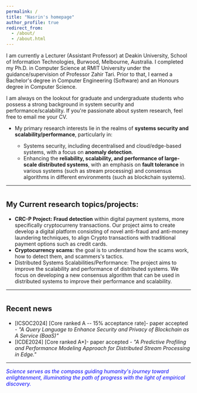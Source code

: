 ```yaml
---
permalink: /
title: "Nasrin's homepage"
author_profile: true
redirect_from: 
  - /about/
  - /about.html
---
```


<!-- <span style="font-size:20px;">About Me</span> -->

I am currently a Lecturer (Assistant Professor) at Deakin University, School of Information Technologies, Burwood, Melbourne, Australia. I completed my Ph.D. in Computer Science at RMIT University under the guidance/supervision of Professor Zahir Tari. Prior to that, I earned a Bachelor's degree in Computer Engineering (Software) and an Honours degree in Computer Science. 
      
    
I am always on the lookout for graduate and undergraduate students who possess a strong background in system security and performance/scalability. If you're passionate about system research, feel free to email me your CV.

 * My primary research interests lie in the realms of <span style="font-weight:bold">systems security and scalability/performance</span>, particularly in: 

     * Systems security, including decentralised and cloud/edge-based systems, with a focus on <span style="font-weight:bold">anomaly detection</span>.
     * Enhancing the <span style="font-weight:bold">reliability, scalability, and performance of large-scale distributed systems</span>, with an emphasis on <span style="font-weight:bold">fault tolerance</span> in various systems (such as stream processing) and consensus algorithms in different environments (such as blockchain systems).

***
 <span style="font-size:20px;">My Current research topics/projects:</span>
======
  * <span style="font-weight:bold">CRC-P Project: Fraud detection</span> within digital payment systems, more specifically cryptocurreny transactions. Our project aims to create develop a digital platform consisting of novel anti-fraud and anti-money laundering techniques, to align Crypto transactions with traditional payment options such as credit cards.  
  * <span style="font-weight:bold">Cryptocurrency scams:</span> the goal is to understand how the scams work, how to detect them, and scammers's tactics.  
  * Distributed Systems Scalabilities/Performance: The project aims to improve the scalability and performance of distributed systems. We focus on developing a new consensus algorithm that can be used in distributed systems to improve their performance and scalability.
  
***
<span style="font-size:20px;">Recent news</span>
======
  * [ICSOC2024] [Core ranked A -- 15% acceptance rate]- paper accepted - <span style="font-style: italic;">"A Query Language to Enhance Security and Privacy of Blockchain as A Service (BaaS)"</span> 
  * [ICDE2024] [Core ranked A*]- paper accepted - <span style="font-style: italic;"> "A Predictive Profiling and Performance Modeling Approach for Distributed Stream Processing in Edge."</span>


***
<span style="font-style: italic; color:blue;"> Science serves as the compass guiding humanity's journey toward enlightenment, illuminating the path of progress with the light of empirical discovery.</span>
